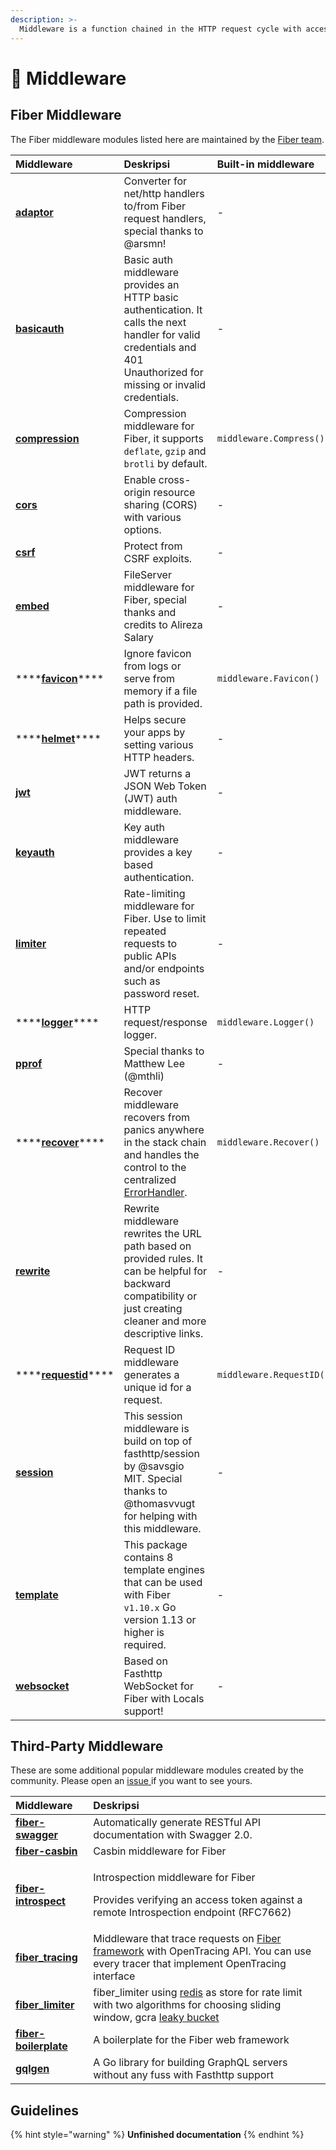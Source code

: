 ```yaml
---
description: >-
  Middleware is a function chained in the HTTP request cycle with access to the Context which it uses to perform a specific action, for example, logging every request or enabling CORS.
---
```


# 🧬 Middleware

## Fiber Middleware

 The Fiber middleware modules listed here are maintained by the [Fiber team](https://github.com/orgs/gofiber/people).

| Middleware                                                                                                           | Deskripsi                                                                                                                                                             | Built-in middleware      |
|:-------------------------------------------------------------------------------------------------------------------- |:--------------------------------------------------------------------------------------------------------------------------------------------------------------------- |:------------------------ |
| [**adaptor**](https://github.com/gofiber/adaptor)                                                                    | Converter for net/http handlers to/from Fiber request handlers, special thanks to @arsmn!                                                                             | -                        |
| [**basicauth**](https://github.com/gofiber/basicauth)                                                                | Basic auth middleware provides an HTTP basic authentication. It calls the next handler for valid credentials and 401 Unauthorized for missing or invalid credentials. | -                        |
| [**compression**](https://github.com/Fenny/fiber/blob/master/middleware/compress.md)                                 | Compression middleware for Fiber, it supports `deflate`, `gzip` and `brotli` by default.                                                                              | `middleware.Compress()`  |
| [**cors**](https://github.com/gofiber/cors)                                                                          | Enable cross-origin resource sharing \(CORS\) with various options.                                                                                                 | -                        |
| [**csrf**](https://github.com/gofiber/csrf)                                                                          | Protect from CSRF exploits.                                                                                                                                           | -                        |
| [**embed**](https://github.com/gofiber/embed)                                                                        | FileServer middleware for Fiber, special thanks and credits to Alireza Salary                                                                                         | -                        |
| \*\*\*\*[**favicon**](https://github.com/gofiber/fiber/blob/master/middleware/favicon.md)\*\*\*\*    | Ignore favicon from logs or serve from memory if a file path is provided.                                                                                             | `middleware.Favicon()`   |
| \*\*\*\*[**helmet**](https://github.com/gofiber/helmet)\*\*\*\*                                      | Helps secure your apps by setting various HTTP headers.                                                                                                               | -                        |
| [**jwt**](https://github.com/gofiber/jwt)                                                                            | JWT returns a JSON Web Token \(JWT\) auth middleware.                                                                                                               | -                        |
| [**keyauth**](https://github.com/gofiber/keyauth)                                                                    | Key auth middleware provides a key based authentication.                                                                                                              | -                        |
| [**limiter**](https://github.com/gofiber/limiter)                                                                    | Rate-limiting middleware for Fiber. Use to limit repeated requests to public APIs and/or endpoints such as password reset.                                            | -                        |
| \*\*\*\*[**logger**](https://github.com/gofiber/fiber/blob/master/middleware/logger.md)\*\*\*\*      | HTTP request/response logger.                                                                                                                                         | `middleware.Logger()`    |
| [**pprof**](https://github.com/gofiber/pprof)                                                                        | Special thanks to Matthew Lee \(@mthli\)                                                                                                                            | -                        |
| \*\*\*\*[**recover**](https://github.com/gofiber/fiber/blob/master/middleware/recover.md)\*\*\*\*    | Recover middleware recovers from panics anywhere in the stack chain and handles the control to the centralized[ ErrorHandler](error-handling.md).                     | `middleware.Recover()`   |
| [**rewrite**](https://github.com/gofiber/rewrite)                                                                    | Rewrite middleware rewrites the URL path based on provided rules. It can be helpful for backward compatibility or just creating cleaner and more descriptive links.   | -                        |
| \*\*\*\*[**requestid**](https://github.com/Fenny/fiber/blob/master/middleware/request_id.md)\*\*\*\* | Request ID middleware generates a unique id for a request.                                                                                                            | `middleware.RequestID()` |
| [**session**](https://github.com/gofiber/session)                                                                    | This session middleware is build on top of fasthttp/session by @savsgio MIT. Special thanks to @thomasvvugt for helping with this middleware.                         | -                        |
| [**template**](https://github.com/gofiber/template)                                                                  | This package contains 8 template engines that can be used with Fiber `v1.10.x` Go version 1.13 or higher is required.                                                 | -                        |
| [**websocket**](https://github.com/gofiber/websocket)                                                                | Based on Fasthttp WebSocket for Fiber with Locals support!                                                                                                            | -                        |

## Third-Party Middleware

These are some additional popular middleware modules created by the community. Please open an [issue ](https://github.com/gofiber/fiber/issues)if you want to see yours.

<table>
  <thead>
    <tr>
      <th style="text-align:left">Middleware</th>
      <th style="text-align:left">Deskripsi</th>
    </tr>
  </thead>
  <tbody>
    <tr>
      <td style="text-align:left"><a href="https://github.com/arsmn/fiber-swagger"><b>fiber-swagger</b></a>
      </td>
      <td style="text-align:left">Automatically generate RESTful API documentation with Swagger 2.0.</td>
    </tr>
    <tr>
      <td style="text-align:left"><a href="https://github.com/arsmn/fiber-casbin"><b>fiber-casbin</b></a>
      </td>
      <td style="text-align:left">Casbin middleware for Fiber</td>
    </tr>
    <tr>
      <td style="text-align:left"><a href="https://github.com/arsmn/fiber-introspect"><b>fiber-introspect</b></a>
      </td>
      <td style="text-align:left">
        <p>Introspection middleware for Fiber</p>
        <p>Provides verifying an access token against a remote Introspection endpoint
          (RFC7662)</p>
      </td>
    </tr>
    <tr>
      <td style="text-align:left"><a href="https://github.com/shareed2k/fiber_tracing"><b>fiber_tracing</b></a>
      </td>
      <td style="text-align:left">Middleware that trace requests on <a href="https://gofiber.io/">Fiber framework</a> with
        OpenTracing API. You can use every tracer that implement OpenTracing interface</td>
    </tr>
    <tr>
      <td style="text-align:left"><a href="https://github.com/shareed2k/fiber_limiter"><b>fiber_limiter</b></a>
      </td>
      <td style="text-align:left">fiber_limiter using <a href="https://github.com/go-redis/redis">redis</a> as
        store for rate limit with two algorithms for choosing sliding window, gcra
        <a
        href="https://en.wikipedia.org/wiki/Leaky_bucket">leaky bucket</a>
      </td>
    </tr>
    <tr>
      <td style="text-align:left"><a href="https://github.com/thomasvvugt/fiber-boilerplate"><b>fiber-boilerplate</b></a>
      </td>
      <td style="text-align:left">A boilerplate for the Fiber web framework</td>
    </tr>
    <tr>
      <td style="text-align:left"><a href="https://github.com/arsmn/gqlgen"><b>gqlgen</b></a>
      </td>
      <td style="text-align:left">A Go library for building GraphQL servers without any fuss with Fasthttp
        support</td>
    </tr>
  </tbody>
</table>

## Guidelines

{% hint style="warning" %}
**Unfinished documentation**
{% endhint %}


